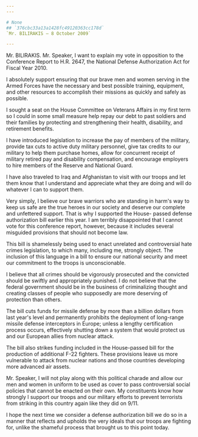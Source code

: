 ```yaml
---
---

# None
## `376cbc33a13a1428fc49120363cc178d`
`Mr. BILIRAKIS — 8 October 2009`

---
```



Mr. BILIRAKIS. Mr. Speaker, I want to explain my vote in opposition 
to the Conference Report to H.R. 2647, the National Defense 
Authorization Act for Fiscal Year 2010.

I absolutely support ensuring that our brave men and women serving in 
the Armed Forces have the necessary and best possible training, 
equipment, and other resources to accomplish their missions as quickly 
and safely as possible.

I sought a seat on the House Committee on Veterans Affairs in my 
first term so I could in some small measure help repay our debt to past 
soldiers and their families by protecting and strengthening their 
health, disability, and retirement benefits.

I have introduced legislation to increase the pay of members of the 
military, provide tax cuts to active duty military personnel, give tax 
credits to our military to help them purchase homes, allow for 
concurrent receipt of military retired pay and disability compensation, 
and encourage employers to hire members of the Reserve and National 
Guard.

I have also traveled to Iraq and Afghanistan to visit with our troops 
and let them know that I understand and appreciate what they are doing 
and will do whatever I can to support them.

Very simply, I believe our brave warriors who are standing in harm's 
way to keep us safe are the true heroes in our society and deserve our 
complete and unfettered support. That is why I supported the House-
passed defense authorization bill earlier this year. I am terribly 
disappointed that I cannot vote for this conference report, however, 
because it includes several misguided provisions that should not become 
law.

This bill is shamelessly being used to enact unrelated and 
controversial hate crimes legislation, to which many, including me, 
strongly object. The inclusion of this language in a bill to ensure our 
national security and meet our commitment to the troops is 
unconscionable.

I believe that all crimes should be vigorously prosecuted and the 
convicted should be swiftly and appropriately punished. I do not 
believe that the federal government should be in the business of 
criminalizing thought and creating classes of people who supposedly are 
more deserving of protection than others.

The bill cuts funds for missile defense by more than a billion 
dollars from last year's level and permanently prohibits the deployment 
of long-range missile defense interceptors in Europe; unless a lengthy 
certification process occurs, effectively shutting down a system that 
would protect us and our European allies from nuclear attack.

The bill also strikes funding included in the House-passed bill for 
the production of additional F-22 fighters. These provisions leave us 
more vulnerable to attack from nuclear nations and those countries 
developing more advanced air assets.

Mr. Speaker, I will not play along with this political charade and 
allow our men and women in uniform to be used as cover to pass 
controversial social policies that cannot be enacted on their own. My 
constituents know how strongly I support our troops and our military 
efforts to prevent terrorists from striking in this country again like 
they did on 9/11.

I hope the next time we consider a defense authorization bill we do 
so in a manner that reflects and upholds the very ideals that our 
troops are fighting for, unlike the shameful process that brought us to 
this point today.


